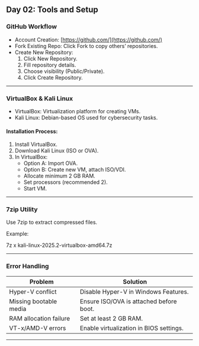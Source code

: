 ## Day 02: Tools and Setup

### GitHub Workflow

- Account Creation: [https://github.com/](https://github.com/)
- Fork Existing Repo: Click Fork to copy others’ repositories.
- Create New Repository:
  1. Click New Repository.
  2. Fill repository details.
  3. Choose visibility (Public/Private).
  4. Click Create Repository.

---

### VirtualBox & Kali Linux

- VirtualBox: Virtualization platform for creating VMs.
- Kali Linux: Debian-based OS used for cybersecurity tasks.

#### Installation Process:
1. Install VirtualBox.
2. Download Kali Linux (ISO or OVA).
3. In VirtualBox:
   - Option A: Import OVA.
   - Option B: Create new VM, attach ISO/VDI.
   - Allocate minimum 2 GB RAM.
   - Set processors (recommended 2).
   - Start VM.

---

### 7zip Utility

Use 7zip to extract compressed files.

Example:

7z x kali-linux-2025.2-virtualbox-amd64.7z


---

### Error Handling

| Problem                  | Solution                                     |
|--------------------------|----------------------------------------------|
| Hyper-V conflict         | Disable Hyper-V in Windows Features.         |
| Missing bootable media   | Ensure ISO/OVA is attached before boot.      |
| RAM allocation failure   | Set at least 2 GB RAM.                       |
| VT-x/AMD-V errors        | Enable virtualization in BIOS settings.      |

---
